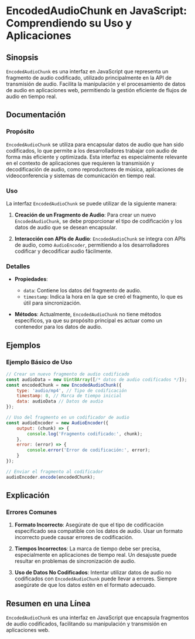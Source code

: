 <!--
Meta Description: # EncodedAudioChunk en JavaScript: Comprendiendo su Uso y Aplicaciones ## Sinopsis `EncodedAudioChunk` es una interfaz en JavaScript que representa un...
Meta Keywords: audio, que, datos, encodedaudiochunk, fragmento
-->

# EncodedAudioChunk en JavaScript: Comprendiendo su Uso y Aplicaciones

## Sinopsis
`EncodedAudioChunk` es una interfaz en JavaScript que representa un fragmento de audio codificado, utilizado principalmente en la API de transmisión de audio. Facilita la manipulación y el procesamiento de datos de audio en aplicaciones web, permitiendo la gestión eficiente de flujos de audio en tiempo real.

## Documentación
### Propósito
`EncodedAudioChunk` se utiliza para encapsular datos de audio que han sido codificados, lo que permite a los desarrolladores trabajar con audio de forma más eficiente y optimizada. Esta interfaz es especialmente relevante en el contexto de aplicaciones que requieren la transmisión y decodificación de audio, como reproductores de música, aplicaciones de videoconferencia y sistemas de comunicación en tiempo real.

### Uso
La interfaz `EncodedAudioChunk` se puede utilizar de la siguiente manera:

1. **Creación de un Fragmento de Audio**: Para crear un nuevo `EncodedAudioChunk`, se debe proporcionar el tipo de codificación y los datos de audio que se desean encapsular.

2. **Interacción con APIs de Audio**: `EncodedAudioChunk` se integra con APIs de audio, como `AudioEncoder`, permitiendo a los desarrolladores codificar y decodificar audio fácilmente.

### Detalles
- **Propiedades**:
  - `data`: Contiene los datos del fragmento de audio.
  - `timestamp`: Indica la hora en la que se creó el fragmento, lo que es útil para sincronización.
  
- **Métodos**: Actualmente, `EncodedAudioChunk` no tiene métodos específicos, ya que su propósito principal es actuar como un contenedor para los datos de audio.

## Ejemplos
### Ejemplo Básico de Uso
```javascript
// Crear un nuevo fragmento de audio codificado
const audioData = new Uint8Array([/* datos de audio codificados */]);
const encodedChunk = new EncodedAudioChunk({
    type: 'audio/mp4', // Tipo de codificación
    timestamp: 0, // Marca de tiempo inicial
    data: audioData // Datos de audio
});

// Uso del fragmento en un codificador de audio
const audioEncoder = new AudioEncoder({
    output: (chunk) => {
        console.log('Fragmento codificado:', chunk);
    },
    error: (error) => {
        console.error('Error de codificación:', error);
    }
});

// Enviar el fragmento al codificador
audioEncoder.encode(encodedChunk);
```

## Explicación
### Errores Comunes
1. **Formato Incorrecto**: Asegúrate de que el tipo de codificación especificado sea compatible con los datos de audio. Usar un formato incorrecto puede causar errores de codificación.
  
2. **Tiempos Incorrectos**: La marca de tiempo debe ser precisa, especialmente en aplicaciones de tiempo real. Un desajuste puede resultar en problemas de sincronización de audio.

3. **Uso de Datos No Codificados**: Intentar utilizar datos de audio no codificados con `EncodedAudioChunk` puede llevar a errores. Siempre asegúrate de que los datos estén en el formato adecuado.

## Resumen en una Línea
`EncodedAudioChunk` es una interfaz en JavaScript que encapsula fragmentos de audio codificados, facilitando su manipulación y transmisión en aplicaciones web.